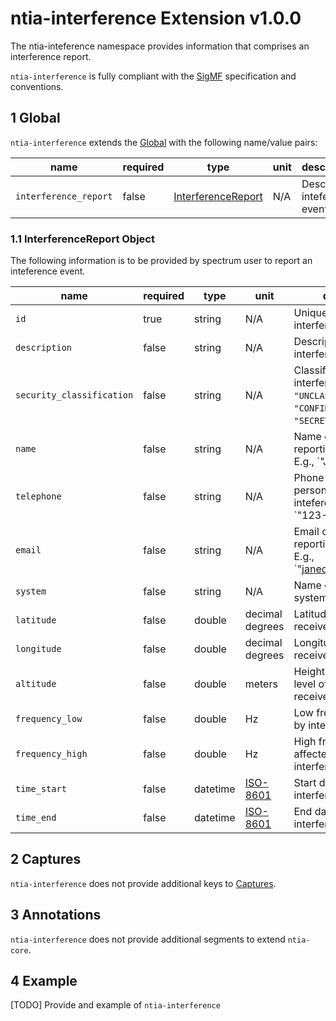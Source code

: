 # ntia-interference Extension v1.0.0
The ntia-inteference namespace provides information that comprises an interference report.

`ntia-interference` is fully compliant with the [SigMF](https://github.com/gnuradio/SigMF/blob/master/sigmf-spec.md#namespaces) specification and conventions.

## 1 Global
`ntia-interference` extends the [Global](https://github.com/gnuradio/SigMF/blob/master/sigmf-spec.md#global-object) with the following name/value pairs:

|name|required|type|unit|description|
|----|--------------|-------|-------|-----------|
|`interference_report`|false|[InterferenceReport](#11-interference-report-object)|N/A|Describes inteference event.|

### 1.1 InterferenceReport Object
The following information is to be provided by spectrum user to report an inteference event.

|name|required|type|unit|description|
|----|--------------|-------|-------|-----------|
|`id`|true|string|N/A|Unique id of the interference report.|
|`description`|false|string|N/A|Description of the interference.|
|`security_classification`|false|string|N/A|Classification of interference report. I.e., `"UNCLASSIFIED"`, `"CONFIDENTIAL"`, or `"SECRET"`.|
|`name`|false|string|N/A|Name of person reporting inteference. E.g., `"Jane Doe".|
|`telephone`|false|string|N/A|Phone number of person/office reporting inteference. E.g., `"123-456-7890".|
|`email`|false|string|N/A|Email of person/office reporting inteference. E.g., `"janedoe@agency.mil".|
|`system`|false|string|N/A|Name of affected system.|
|`latitude`|false|double|decimal degrees|Latitude of affected receiver.|
|`longitude`|false|double|decimal degrees|Longitude of affected receiver.|
|`altitude`|false|double|meters|Height above mean sea level of affected receiver.|
|`frequency_low`|false|double|Hz|Low frequency affected by interference.|
|`frequency_high`|false|double|Hz|High frequency affected by interference.|
|`time_start`|false|datetime|[ISO-8601](https://github.com/gnuradio/SigMF/blob/master/sigmf-spec.md#the-datetime-pair)|Start date/time of interference.|
|`time_end`|false|datetime|[ISO-8601](https://github.com/gnuradio/SigMF/blob/master/sigmf-spec.md#the-datetime-pair)|End date/time of interference.|

## 2 Captures
`ntia-interference` does not provide additional keys to [Captures](https://github.com/gnuradio/SigMF/blob/master/sigmf-spec.md#captures-array).

## 3 Annotations
`ntia-interference` does not provide additional segments to extend `ntia-core`.

## 4 Example
[TODO] Provide and example of `ntia-interference`
